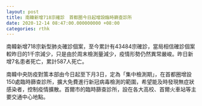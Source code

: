 ```yaml
---
layout: post
title: 南韓新增718宗確診　首都圈今日起增設臨時篩查診所
date: 2020-12-14 08:47:00.000000000 +08:00
categories: rthk
---
```


南韓新增718宗新型肺炎確診個案，至今累計有43484宗確診，當局相信確診個案較昨日的1千宗減少，只是由於周末檢測量減少，疫情形勢仍然異常嚴峻。昨日新增7名患者死亡，累計587人死亡。

南韓中央防疫對策本部由今日起至下月3日，定為「集中檢測期」，在首都圈增設150處臨時篩查診所，擴大免費進行新冠病毒檢測的範圍，希望能及時發現無症狀感染者，控制疫情擴散。首爾市的臨時篩查診所，設在各大高校、首爾火車站等主要交通中心地點。
